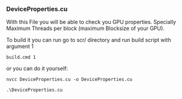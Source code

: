 ### DeviceProperties.cu

With this File you will be able to check you GPU properties. Specially Maximum Threads per block (maximum Blocksize of your GPU).

To build it you can run go to scr/ directory and run build script with argument 1
    
	build.cmd 1 
	
or you can do it yourself:

    nvcc DeviceProperties.cu -o DeviceProperties.cu

    .\DeviceProperties.cu


